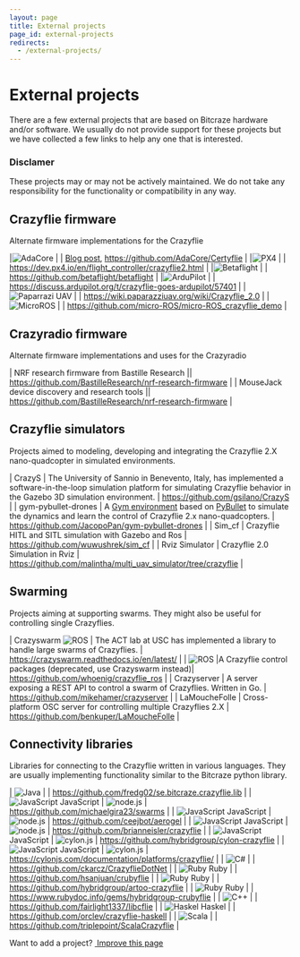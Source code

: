 ```yaml
---
layout: page
title: External projects
page_id: external-projects
redirects:
  - /external-projects/
---
```


# External projects

There are a few external projects that are based on Bitcraze hardware and/or software.
We usually do not provide support for these projects but we have collected a few
links to help any one that is interested.

### Disclamer
These projects may or may not be actively maintained. We do not take any
responsibility for the functionality or compatibility in any way.

## Crazyflie firmware

Alternate firmware implementations for the Crazyflie

|![AdaCore](/images/icons/adacore_32.png) | | [Blog post](https://blog.adacore.com/how-to-prevent-drone-crashes-using-spark), <https://github.com/AdaCore/Certyflie> |
|![PX4](/images/icons/px4_32.png)               |                                                        | <https://dev.px4.io/en/flight_controller/crazyflie2.html>                                                             |
|![Betaflight](/images/icons/betaflight_32.png) |         | <https://github.com/betaflight/betaflight>         |
|![ArduPilot](/images/icons/ardupilot.png) |         | <https://discuss.ardupilot.org/t/crazyflie-goes-ardupilot/57401>         |
|![Paparrazi UAV](/images/icons/paparazzi.jpeg)  |         | <https://wiki.paparazziuav.org/wiki/Crazyflie_2.0>         |
|![MicroROS](/images/icons/microros.png)  |         | <https://github.com/micro-ROS/micro-ROS_crazyflie_demo>         |

## Crazyradio firmware

Alternate firmware implementations and uses for the Crazyradio

| NRF research firmware from Bastille Research  || <https://github.com/BastilleResearch/nrf-research-firmware> |
| MouseJack device discovery and research tools || <https://github.com/BastilleResearch/nrf-research-firmware> |

## Crazyflie simulators

Projects aimed to modeling, developing and integrating the Crazyflie 2.X nano-quadcopter in simulated environments.

| CrazyS | The University of Sannio in Benevento, Italy, has implemented a software-in-the-loop simulation platform for simulating Crazyflie behavior in the Gazebo 3D simulation environment. | <https://github.com/gsilano/CrazyS> |
| gym-pybullet-drones | A [Gym environment](https://github.com/openai/gym) based on [PyBullet](https://github.com/bulletphysics/bullet3) to simulate the dynamics and learn the control of Crazyflie 2.x nano-quadcopters. | <https://github.com/JacopoPan/gym-pybullet-drones> |
| Sim_cf | Crazyflie HITL and SITL simulation with Gazebo and Ros | <https://github.com/wuwushrek/sim_cf> |
| Rviz Simulator | Crazyflie 2.0 Simulation in Rviz | <https://github.com/malintha/multi_uav_simulator/tree/crazyflie> |

## Swarming

Projects aiming at supporting swarms. They might also be useful for controlling single Crazyflies.

| Crazyswarm ![ROS](/images/icons/ros_32.png)  | The ACT lab at USC has implemented a library to handle large swarms of Crazyflies. | <https://crazyswarm.readthedocs.io/en/latest/> |
| ![ROS](/images/icons/ros_32.png) |A Crazyflie control packages (deprecated, use Crazyswarm instead)| <https://github.com/whoenig/crazyflie_ros> |
| Crazyserver | A server exposing a REST API to control a swarm of Crazyflies. Written in Go. | <https://github.com/mikehamer/crazyserver> |
| LaMoucheFolle | Cross-platform OSC server for controlling multiple Crazyflies 2.X | <https://github.com/benkuper/LaMoucheFolle> |

## Connectivity libraries

Libraries for connecting to the Crazyflie written in various languages. They are
usually implementing functionality similar to the Bitcraze python library.

| ![Java](/images/icons/java_32.png)                        |                                         | <https://github.com/fredg02/se.bitcraze.crazyflie.lib>   |
| ![JavaScript](/images/icons/javascript_32.png) JavaScript | ![node.js](/images/icons/node_32.png)   | <https://github.com/michaelgira23/swarms>                |
| ![JavaScript](/images/icons/javascript_32.png) JavaScript | ![node.js](/images/icons/node_32.png)   | <https://github.com/ceejbot/aerogel>                     |
| ![JavaScript](/images/icons/javascript_32.png) JavaScript | ![node.js](/images/icons/node_32.png)   | <https://github.com/brianneisler/crazyflie>              |
| ![JavaScript](/images/icons/javascript_32.png) JavaScript | ![cylon.js](/images/icons/cylon_32.png) | <https://github.com/hybridgroup/cylon-crazyflie>         |
| ![JavaScript](/images/icons/javascript_32.png) JavaScript | ![cylon.js](/images/icons/cylon_32.png) | <https://cylonjs.com/documentation/platforms/crazyflie/> |
| ![C#](/images/icons/c_sharp_32.png)                       |                                         | <https://github.com/ckarcz/CrazyflieDotNet>              |
| ![Ruby](/images/icons/ruby_32.png) Ruby                   |                                         | <https://github.com/hsanjuan/crubyflie>                  |
| ![Ruby](/images/icons/ruby_32.png) Ruby                   |                                         | <https://github.com/hybridgroup/artoo-crazyflie>         |
| ![Ruby](/images/icons/ruby_32.png) Ruby                   |                                         | <https://www.rubydoc.info/gems/hybridgroup-crubyflie>     |
| ![C++](/images/icons/c_plus_plus_32.png)                  |                                         | <https://github.com/fairlight1337/libcflie>              |
| ![Haskel](/images/icons/haskell.png) Haskel               |                                         | <https://github.com/orclev/crazyflie-haskell>            |
| ![Scala](/images/icons/scala_32.png)                      |                                         | <https://github.com/triplepoint/ScalaCrazyflie>          |

<div class="col-md-12">
  <p class="text-right">Want to add a project? <a href="https://github.com/bitcraze/bitcraze-website/edit/master/src/{{page.path}}"><i class="fa fa-pencil"></i> &nbsp;Improve this page</a></p>
</div>

